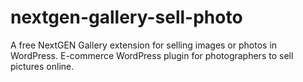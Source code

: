 # nextgen-gallery-sell-photo
A free NextGEN Gallery extension for selling images or photos in WordPress. E-commerce WordPress plugin for photographers to sell pictures online.
